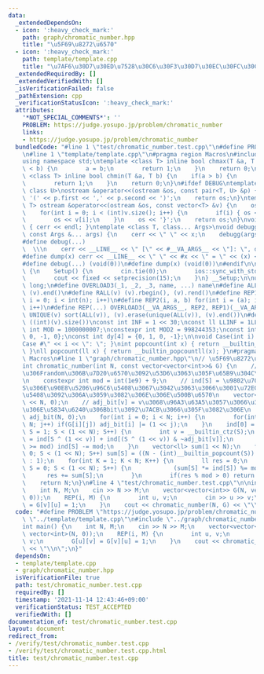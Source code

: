 ```yaml
---
data:
  _extendedDependsOn:
  - icon: ':heavy_check_mark:'
    path: graph/chromatic_number.hpp
    title: "\u5F69\u8272\u6570"
  - icon: ':heavy_check_mark:'
    path: template/template.cpp
    title: "\u7AF6\u30D7\u30ED\u7528\u30C6\u30F3\u30D7\u30EC\u30FC\u30C8"
  _extendedRequiredBy: []
  _extendedVerifiedWith: []
  _isVerificationFailed: false
  _pathExtension: cpp
  _verificationStatusIcon: ':heavy_check_mark:'
  attributes:
    '*NOT_SPECIAL_COMMENTS*': ''
    PROBLEM: https://judge.yosupo.jp/problem/chromatic_number
    links:
    - https://judge.yosupo.jp/problem/chromatic_number
  bundledCode: "#line 1 \"test/chromatic_number.test.cpp\"\n#define PROBLEM \"https://judge.yosupo.jp/problem/chromatic_number\"\
    \n#line 1 \"template/template.cpp\"\n#pragma region Macros\n#include <bits/stdc++.h>\n\
    using namespace std;\ntemplate <class T> inline bool chmax(T &a, T b) {\n    if(a\
    \ < b) {\n        a = b;\n        return 1;\n    }\n    return 0;\n}\ntemplate\
    \ <class T> inline bool chmin(T &a, T b) {\n    if(a > b) {\n        a = b;\n\
    \        return 1;\n    }\n    return 0;\n}\n#ifdef DEBUG\ntemplate <class T,\
    \ class U>\nostream &operator<<(ostream &os, const pair<T, U> &p) {\n    os <<\
    \ '(' << p.first << ',' << p.second << ')';\n    return os;\n}\ntemplate <class\
    \ T> ostream &operator<<(ostream &os, const vector<T> &v) {\n    os << '{';\n\
    \    for(int i = 0; i < (int)v.size(); i++) {\n        if(i) { os << ','; }\n\
    \        os << v[i];\n    }\n    os << '}';\n    return os;\n}\nvoid debugg()\
    \ { cerr << endl; }\ntemplate <class T, class... Args>\nvoid debugg(const T &x,\
    \ const Args &... args) {\n    cerr << \" \" << x;\n    debugg(args...);\n}\n\
    #define debug(...)                                                           \
    \  \\\n    cerr << __LINE__ << \" [\" << #__VA_ARGS__ << \"]: \", debugg(__VA_ARGS__)\n\
    #define dump(x) cerr << __LINE__ << \" \" << #x << \" = \" << (x) << endl\n#else\n\
    #define debug(...) (void(0))\n#define dump(x) (void(0))\n#endif\n\nstruct Setup\
    \ {\n    Setup() {\n        cin.tie(0);\n        ios::sync_with_stdio(false);\n\
    \        cout << fixed << setprecision(15);\n    }\n} __Setup;\n\nusing ll = long\
    \ long;\n#define OVERLOAD3(_1, _2, _3, name, ...) name\n#define ALL(v) (v).begin(),\
    \ (v).end()\n#define RALL(v) (v).rbegin(), (v).rend()\n#define REP1(i, n) for(int\
    \ i = 0; i < int(n); i++)\n#define REP2(i, a, b) for(int i = (a); i < int(b);\
    \ i++)\n#define REP(...) OVERLOAD3(__VA_ARGS__, REP2, REP1)(__VA_ARGS__)\n#define\
    \ UNIQUE(v) sort(ALL(v)), (v).erase(unique(ALL(v)), (v).end())\n#define SZ(v)\
    \ ((int)(v).size())\nconst int INF = 1 << 30;\nconst ll LLINF = 1LL << 60;\nconstexpr\
    \ int MOD = 1000000007;\nconstexpr int MOD2 = 998244353;\nconst int dx[4] = {1,\
    \ 0, -1, 0};\nconst int dy[4] = {0, 1, 0, -1};\n\nvoid Case(int i) { cout << \"\
    Case #\" << i << \": \"; }\nint popcount(int x) { return __builtin_popcount(x);\
    \ }\nll popcount(ll x) { return __builtin_popcountll(x); }\n#pragma endregion\
    \ Macros\n#line 1 \"graph/chromatic_number.hpp\"\n// \u5F69\u8272\u6570 O(n*2^n)\n\
    int chromatic_number(int N, const vector<vector<int>>& G) {\n    // \u672C\u5F53\
    \u306Frandom\u306B\u7D20\u6570\u3092\u53D6\u3063\u305F\u65B9\u304C\u3044\u3044\
    \n    constexpr int mod = int(1e9) + 9;\n    // ind[S] = \u9802\u70B9\u96C6\u5408\
    S\u306E\u90E8\u5206\u96C6\u5408\u3067\u3042\u3063\u3066\u3001\u72EC\u7ACB\u96C6\
    \u5408\u3092\u306A\u3059\u3082\u306E\u306E\u500B\u6570\n    vector<int> ind(1\
    \ << N, 0);\n    // adj_bit[v] = v\u3068\u96A3\u63A5\u3057\u3066\u308B\u9802\u70B9\
    \u306E\u5834\u6240\u306Bbit\u3092\u7ACB\u3066\u305F\u3082\u306E\n    vector<int>\
    \ adj_bit(N, 0);\n    for(int i = 0; i < N; i++) {\n        for(int j = 0; j <\
    \ N; j++) if(G[i][j]) adj_bit[i] |= (1 << j);\n    }\n    ind[0] = 1;\n    for(int\
    \ S = 1; S < (1 << N); S++) {\n        int v = __builtin_ctz(S);\n        ind[S]\
    \ = ind[S ^ (1 << v)] + ind[(S ^ (1 << v)) & ~adj_bit[v]];\n        if(ind[S]\
    \ >= mod) ind[S] -= mod;\n    }\n    vector<ll> sum(1 << N);\n    for(int S =\
    \ 0; S < (1 << N); S++) sum[S] = ((N - (int)__builtin_popcount(S)) & 1 ? mod-1\
    \ : 1);\n    for(int K = 1; K < N; K++) {\n        ll res = 0;\n        for(int\
    \ S = 0; S < (1 << N); S++) {\n            (sum[S] *= ind[S]) %= mod;\n      \
    \      res += sum[S];\n        }\n        if(res % mod > 0) return K;\n    } \n\
    \    return N;\n}\n#line 4 \"test/chromatic_number.test.cpp\"\n\nint main() {\n\
    \    int N, M;\n    cin >> N >> M;\n    vector<vector<int>> G(N, vector<int>(N,\
    \ 0));\n    REP(i, M) {\n        int u, v;\n        cin >> u >> v;\n        G[u][v]\
    \ = G[v][u] = 1;\n    }\n    cout << chromatic_number(N, G) << \"\\n\";\n}\n"
  code: "#define PROBLEM \"https://judge.yosupo.jp/problem/chromatic_number\"\n#include\
    \ \"../template/template.cpp\"\n#include \"../graph/chromatic_number.hpp\"\n\n\
    int main() {\n    int N, M;\n    cin >> N >> M;\n    vector<vector<int>> G(N,\
    \ vector<int>(N, 0));\n    REP(i, M) {\n        int u, v;\n        cin >> u >>\
    \ v;\n        G[u][v] = G[v][u] = 1;\n    }\n    cout << chromatic_number(N, G)\
    \ << \"\\n\";\n}"
  dependsOn:
  - template/template.cpp
  - graph/chromatic_number.hpp
  isVerificationFile: true
  path: test/chromatic_number.test.cpp
  requiredBy: []
  timestamp: '2021-11-14 12:43:46+09:00'
  verificationStatus: TEST_ACCEPTED
  verifiedWith: []
documentation_of: test/chromatic_number.test.cpp
layout: document
redirect_from:
- /verify/test/chromatic_number.test.cpp
- /verify/test/chromatic_number.test.cpp.html
title: test/chromatic_number.test.cpp
---
```

